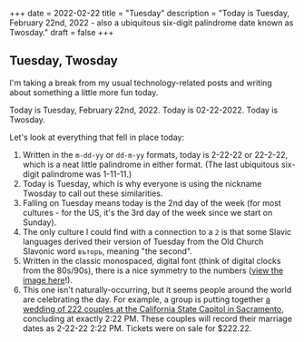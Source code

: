 +++
date = 2022-02-22
title = "Tuesday"
description = "Today is Tuesday, February 22nd, 2022 - also a ubiquitous six-digit palindrome date known as Twosday."
draft = false
+++

## Tuesday, Twosday

I'm taking a break from my usual technology-related posts and writing about
something a little more fun today.

Today is Tuesday, February 22nd, 2022. Today is 02-22-2022. Today is Twosday.

Let's look at everything that fell in place today:

1. Written in the `m-dd-yy` or `dd-m-yy` formats, today is 2-22-22 or 22-2-22,
   which is a neat little palindrome in either format. (The last ubiquitous
   six-digit palindrome was 1-11-11.)
2. Today is Tuesday, which is why everyone is using the nickname Twosday to call
   out these similarities.
3. Falling on Tuesday means today is the 2nd day of the week (for most
   cultures - for the US, it's the 3rd day of the week since we start on
   Sunday).
4. The only culture I could find with a connection to a `2` is that some Slavic
   languages derived their version of Tuesday from the Old Church Slavonic word
   `въторъ`, meaning "the second".
5. Written in the classic monospaced, digital font (think of digital clocks from
   the 80s/90s), there is a nice symmetry to the numbers
   ([view the image here](https://img.cleberg.net/blog/20220222-tuesday/digital_font.png)!).
6. This one isn't naturally-occurring, but it seems people around the world are
   celebrating the day. For example, a group is putting together
   [a wedding of 222 couples at the California State Capitol in Sacramento](https://www.eventbrite.com/e/2-22-22-a-collective-wedding-ceremony-at-the-state-capitol-tickets-211434605597),
   concluding at exactly 2:22 PM. These couples will record their marriage dates
   as 2-22-22 2:22 PM. Tickets were on sale for $222.22.
